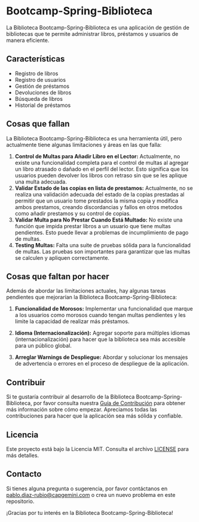 # Bootcamp-Spring-Biblioteca

La Biblioteca Bootcamp-Spring-Biblioteca es una aplicación de gestión de bibliotecas que te permite administrar libros, préstamos y usuarios de manera eficiente.

## Características

- Registro de libros
- Registro de usuarios
- Gestión de préstamos
- Devoluciones de libros
- Búsqueda de libros
- Historial de préstamos

## Cosas que fallan

La Biblioteca Bootcamp-Spring-Biblioteca es una herramienta útil, pero actualmente tiene algunas limitaciones y áreas en las que falla:

1. **Control de Multas para Añadir Libro en el Lector:** Actualmente, no existe una funcionalidad completa para el control de multas al agregar un libro atrasado o dañado en el perfil del lector. Esto significa que los usuarios pueden devolver los libros con retraso sin que se les aplique una multa adecuada.
2. **Validar Estado de las copias en lista de prestamos:** Actualmente, no se realiza una validación adecuada del estado de la copias prestadas al permitir que un usuario tome prestados la misma copia y modifica ambos prestamos, creando discordancias y fallos en otros metodos como añadir prestamos y su control de copias.
3. **Validar Multa para No Prestar Cuando Está Multado:** No existe una función que impida prestar libros a un usuario que tiene multas pendientes. Esto puede llevar a problemas de incumplimiento de pago de multas.
4. **Testing Multas:** Falta una suite de pruebas sólida para la funcionalidad de multas. Las pruebas son importantes para garantizar que las multas se calculen y apliquen correctamente.

## Cosas que faltan por hacer

Además de abordar las limitaciones actuales, hay algunas tareas pendientes que mejorarían la Biblioteca Bootcamp-Spring-Biblioteca:

1. **Funcionalidad de Morosos:** Implementar una funcionalidad que marque a los usuarios como morosos cuando tengan multas pendientes y les limite la capacidad de realizar más préstamos.

2. **Idioma (Internacionalización):** Agregar soporte para múltiples idiomas (internacionalización) para hacer que la biblioteca sea más accesible para un público global.

3. **Arreglar Warnings de Despliegue:** Abordar y solucionar los mensajes de advertencia o errores en el proceso de despliegue de la aplicación.

## Contribuir

Si te gustaría contribuir al desarrollo de la Biblioteca Bootcamp-Spring-Biblioteca, por favor consulta nuestra [Guía de Contribución](CONTRIBUTING.md) para obtener más información sobre cómo empezar. Apreciamos todas las contribuciones para hacer que la aplicación sea más sólida y confiable.

## Licencia

Este proyecto está bajo la Licencia MIT. Consulta el archivo [LICENSE](LICENSE) para más detalles.

## Contacto

Si tienes alguna pregunta o sugerencia, por favor contáctanos en [pablo.diaz-rubio@capgemini.com](mailto:pablo.diaz-rubio@capgemini.com) o crea un nuevo problema en este repositorio.

¡Gracias por tu interés en la Biblioteca Bootcamp-Spring-Biblioteca!
